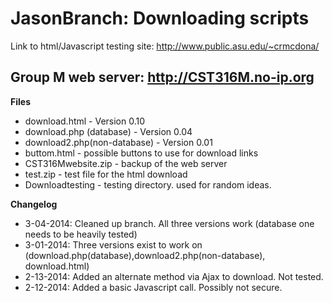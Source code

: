 JasonBranch: Downloading scripts
================================

Link to html/Javascript testing site: http://www.public.asu.edu/~crmcdona/

Group M web server: http://CST316M.no-ip.org
--------------------------------------------

**Files**
- download.html - Version 0.10
- download.php (database) - Version 0.04
- download2.php(non-database) - Version 0.01
- buttom.html - possible buttons to use for download links
- CST316Mwebsite.zip - backup of the web server
- test.zip - test file for the html download
- Downloadtesting - testing directory. used for random ideas.


**Changelog**
* 3-04-2014: Cleaned up branch. All three versions work (database one needs to be heavily tested)
* 3-01-2014: Three versions exist to work on (download.php(database),download2.php(non-database), download.html)
* 2-13-2014: Added an alternate method via Ajax to download. Not tested.
* 2-12-2014: Added a basic Javascript call. Possibly not secure.
